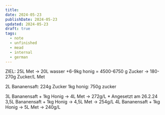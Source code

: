 ```yaml
---
title: 
date: 2024-05-23
publishDate: 2024-05-23
updated: 2024-05-23
draft: true
tags:
  - note
  - unfinished
  - mead
  - internal
  - german
---
```

 
ZIEL: 25L Met -> 20L wasser +6-9kg honig = 4500-6750 g Zucker -> 180-270g Zucker/L Met


2L Bananensaft: 224g Zucker
1kg honig: 750g zucker


3L Bananensaft + 1kg Honig -> 4L Met -> 272g/L       * Angesetzt am 26.2.24
3,5L Bananensaft + 1kg Honig -> 4,5L Met -> 254g/L
4L Bananensaft + 1kg Honig -> 5L Met -> 240g/L